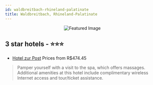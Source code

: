 ```yaml
---
id: waldbreitbach-rhineland-palatinate
title: Waldbreitbach, Rhineland-Palatinate
---
```


<center><img src="https://i.travelapi.com/hotels/4000000/3540000/3536200/3536173/91905963_z.jpg" alt="Featured Image" /></center>


##  3 star hotels - ⭐️⭐️⭐️

-    [Hotel zur Post](https://us.hurb.com/hotels/waldbreitbach/hotel-zur-post-JNP-JP659078?cmp=18055) Prices from R$474.45
   > Pamper yourself with a visit to the spa, which offers massages. Additional amenities at this hotel include complimentary wireless Internet access and tour/ticket assistance.
